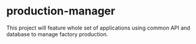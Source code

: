 # production-manager
This project will feature whole set of applications using common API and database to manage factory production.
